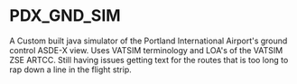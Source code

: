 # PDX_GND_SIM
A Custom built java simulator of the Portland International Airport's ground control ASDE-X view. Uses VATSIM terminology and LOA's of the VATSIM ZSE ARTCC. Still having issues getting text for the routes that is too long to rap down a line in the flight strip.

